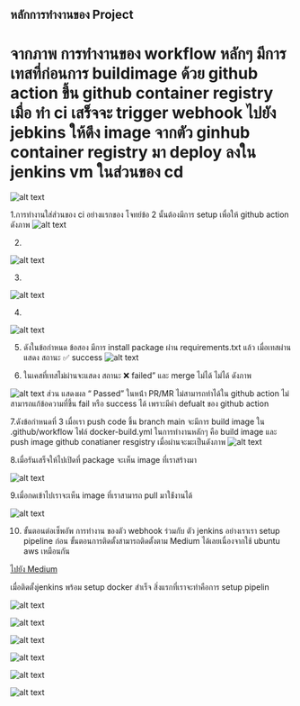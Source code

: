 ## หลักการทำงานของ Project
# จากภาพ การทำงานของ workflow  หลักๆ  มีการเทสที่ก่อนการ buildimage ด้วย github action ขึ้น github container  registry เมื่อ ทำ ci เสร็จจะ  trigger webhook ไปยัง jebkins ให้ดึง  image จากตัว  ginhub container registry มา deploy ลงใน jenkins vm ในส่วนของ cd 
![alt text](image.png)

1.การทำงานใส่ส่วนของ ci  อย่างแรกของ โจทย์ข้อ 2  นั้นต้องมีการ setup เพื่อให้ github action ดังภาพ 
![alt text](image-1.png)

2.

![alt text](image-2.png)

3.
![alt text](image-3.png)

4.
![alt text](image-4.png)

5. ดังในข้อกำหนด ข้อสอง มีการ install package ผ่าน requirements.txt แล้ว เมื่อเทสผ่าน แสดง สถานะ
✅ success
![alt text](image.png)

6. ในเคสที่เทสไม่ผ่านจะแสดง สถานะ ❌ failed” และ merge ไม่ได้ ไม่ได้ ดังภาพ

![alt text](image-5.png)
ส่วน แสดงผล “ Passed” ในหน้ํา PR/MR ไม่สามารถทำได้ใน github action ไม่สามารถแก้ข้อความที่ขึ้น  fail หรือ success ได้ เพราะมีคำ defualt ของ github action


7.ดังข้อกำหนดที่  3  เมื่อเรา push code  ขึ้น  branch main จะมีการ   build  image ใน .github/workflow ไฟล์ docker-build.yml ในการทำงานหลักๆ คือ build image และ push image github conatianer resgistry เมื่อผ่านจะมะเป็นดังภาพ
![alt text](image-6.png)

8.เมื่อรันเสร็จให้ไปเปิดที่ package จะเห็น image  ที่เราสร้างมา 

![alt text](image-7.png)

9.เมื่อกดเข้าไปเราจะเห็น image ที่เราสามารถ pull มาใช้่งานได้

![alt text](image-8.png)

10. ขั้นตอนต่อเซ็พอัพ การทำงาน ของตัว   webhook ร่วมกับ  ตัว jenkins อย่างเราเรา setup pipeline ก่อน
ขั้นตอนการติดตั้งสามารถติดตั้งตาม Medium  ได้เลยเนื่องจากใช้ ubuntu aws เหมือนกัน

[ไปยัง Medium](https://medium.com/@nutthapong.ka1998/%E0%B8%84%E0%B8%B9%E0%B9%88%E0%B8%A1%E0%B8%B7%E0%B8%AD%E0%B8%81%E0%B8%B2%E0%B8%A3%E0%B8%95%E0%B8%B4%E0%B8%94%E0%B8%95%E0%B8%B1%E0%B9%89%E0%B8%87-docker-%E0%B8%81%E0%B8%B1%E0%B8%9A-jenkins-%E0%B9%83%E0%B8%99-ubuntu-24-04-%E0%B9%83%E0%B8%AB%E0%B9%89-jenkins-%E0%B8%AA%E0%B8%B2%E0%B8%A1%E0%B8%B2%E0%B8%A3%E0%B8%96%E0%B9%83%E0%B8%8A%E0%B9%89-docker-%E0%B9%84%E0%B8%94%E0%B9%89%E0%B9%83%E0%B8%99-aws-ec2-45dc61a897b7)

เมื่อติดตั้งjenkins พร้อม setup docker สำเร็จ สิ่งแรกที่เราจะทำคือการ setup pipelin

![alt text](image-9.png)

![alt text](image-10.png)


![alt text](image-11.png)


![alt text](image-12.png)


![alt text](image-13.png)


![alt text](image-14.png)
